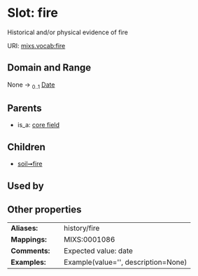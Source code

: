 
# Slot: fire


Historical and/or physical evidence of fire

URI: [mixs.vocab:fire](https://w3id.org/mixs/vocab/fire)


## Domain and Range

None &#8594;  <sub>0..1</sub> [Date](types/Date.md)

## Parents

 *  is_a: [core field](core_field.md)

## Children

 *  [soil➞fire](soil_fire.md)

## Used by


## Other properties

|  |  |  |
| --- | --- | --- |
| **Aliases:** | | history/fire |
| **Mappings:** | | MIXS:0001086 |
| **Comments:** | | Expected value: date |
| **Examples:** | | Example(value='', description=None) |

